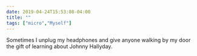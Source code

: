 ```yaml
---
date: 2019-04-24T15:53:08-04:00
title: ""
tags: ["micro","Myself"]
---
```

Sometimes I unplug my headphones and give anyone walking by my door the gift of learning about Johnny Hallyday.
